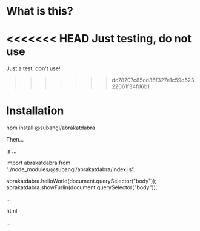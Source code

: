 

# What is this?

<<<<<<< HEAD
Just testing, do not use
=======
Just a test, don't use!
>>>>>>> dc78707c85cd36f327e1c59d52322061f34fd6b1

# Installation

npm install @subangi/abrakatdabra 

Then...

js
...

import abrakatdabra from "./node_modules/@subangi/abrakatdabra/index.js";

abrakatdabra.helloWorld(document.querySelector("body"));
abrakatdabra.showFurlin(document.querySelector("body"));

...

html 

<script src="" type="module"></script>

...

